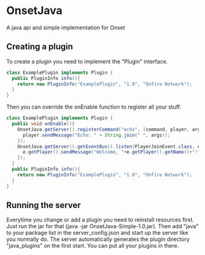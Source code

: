 # OnsetJava
A java api and simple implementation for Onset

## Creating a plugin
To create a plugin you need to implement the "Plugin" interface.
```java
class ExamplePlugin implements Plugin {
  public PluginInfo info(){
    return new PluginInfo("ExamplePlugin", "1.0", "Onfire Network");
  }
}
```
Then you can override the onEnable function to register all your stuff.
```java
class ExamplePlugin implements Plugin {
  public void onEnable(){
    OnsetJava.getServer().registerCommand("echo", (command, player, args) -> {
      player.sendMessage("Echo: " + String.join(" ", args));
    });
    OnsetJava.getServer().getEventBus().listen(PlayerJoinEvent.class, e -> {
      e.getPlayer().sendMessage("Welcome, "+e.getPlayer().getName()+"!");
    });
  }
  public PluginInfo info(){
    return new PluginInfo("ExamplePlugin", "1.0", "Onfire Network");
  }
}
```

## Running the server
Everytime you change or add a plugin you need to reinstall resources first. Just run the jar for that (java -jar OnsetJava-Simple-1.0.jar).
Then add "java" to your package list in the server_config.json and start up the server like you normally do. The server automatically generates the plugin directory "java_plugins" on the first start. You can put all your plugins in there.
